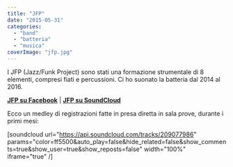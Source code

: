 ```yaml
---
title: "JFP"
date: "2015-05-31"
categories: 
  - "band"
  - "batteria"
  - "musica"
coverImage: "jfp.jpg"
---
```


I JFP (Jazz/Funk Project) sono stati una formazione strumentale di 8 elementi, compresi fiati e percussioni. Ci ho suonato la batteria dal 2014 al 2016.

**[JFP su Facebook](http://FB.com/JFPband)** | **[JFP su SoundCloud](http://SOUNDCLOUD.com/jazz-funk-project)**

Ecco un medley di registrazioni fatte in presa diretta in sala prove, durante i primi mesi:

\[soundcloud url="https://api.soundcloud.com/tracks/209077986" params="color=ff5500&auto\_play=false&hide\_related=false&show\_comments=true&show\_user=true&show\_reposts=false" width="100%" iframe="true" /\]
